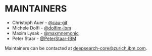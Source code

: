 # MAINTAINERS

- Christoph Auer - [@cau-git](https://github.com/cau-git)
- Michele Dolfi - [@dolfim-ibm](https://github.com/dolfim-ibm)
- Maxim Lysak - [@maxmnemonic](https://github.com/maxmnemonic)
- Peter Staar - [@PeterStaar-IBM](https://github.com/PeterStaar-IBM)

Maintainers can be contacted at [deepsearch-core@zurich.ibm.com](mailto:deepsearch-core@zurich.ibm.com).